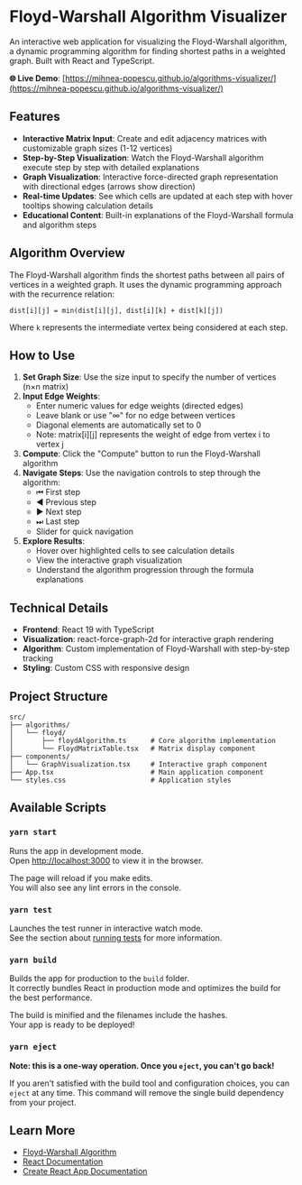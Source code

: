 # Floyd-Warshall Algorithm Visualizer

An interactive web application for visualizing the Floyd-Warshall algorithm, a dynamic programming algorithm for finding shortest paths in a weighted graph. Built with React and TypeScript.

**🌐 Live Demo**: [https://mihnea-popescu.github.io/algorithms-visualizer/](https://mihnea-popescu.github.io/algorithms-visualizer/)

## Features

- **Interactive Matrix Input**: Create and edit adjacency matrices with customizable graph sizes (1-12 vertices)
- **Step-by-Step Visualization**: Watch the Floyd-Warshall algorithm execute step by step with detailed explanations
- **Graph Visualization**: Interactive force-directed graph representation with directional edges (arrows show direction)
- **Real-time Updates**: See which cells are updated at each step with hover tooltips showing calculation details
- **Educational Content**: Built-in explanations of the Floyd-Warshall formula and algorithm steps

## Algorithm Overview

The Floyd-Warshall algorithm finds the shortest paths between all pairs of vertices in a weighted graph. It uses the dynamic programming approach with the recurrence relation:

```
dist[i][j] = min(dist[i][j], dist[i][k] + dist[k][j])
```

Where `k` represents the intermediate vertex being considered at each step.

## How to Use

1. **Set Graph Size**: Use the size input to specify the number of vertices (n×n matrix)
2. **Input Edge Weights**:
   - Enter numeric values for edge weights (directed edges)
   - Leave blank or use "∞" for no edge between vertices
   - Diagonal elements are automatically set to 0
   - Note: matrix[i][j] represents the weight of edge from vertex i to vertex j
3. **Compute**: Click the "Compute" button to run the Floyd-Warshall algorithm
4. **Navigate Steps**: Use the navigation controls to step through the algorithm:
   - ⏮ First step
   - ◀ Previous step
   - ▶ Next step
   - ⏭ Last step
   - Slider for quick navigation
5. **Explore Results**:
   - Hover over highlighted cells to see calculation details
   - View the interactive graph visualization
   - Understand the algorithm progression through the formula explanations

## Technical Details

- **Frontend**: React 19 with TypeScript
- **Visualization**: react-force-graph-2d for interactive graph rendering
- **Algorithm**: Custom implementation of Floyd-Warshall with step-by-step tracking
- **Styling**: Custom CSS with responsive design

## Project Structure

```
src/
├── algorithms/
│   └── floyd/
│       ├── floydAlgorithm.ts      # Core algorithm implementation
│       └── FloydMatrixTable.tsx   # Matrix display component
├── components/
│   └── GraphVisualization.tsx     # Interactive graph component
├── App.tsx                        # Main application component
└── styles.css                     # Application styles
```

## Available Scripts

### `yarn start`

Runs the app in development mode.\
Open [http://localhost:3000](http://localhost:3000) to view it in the browser.

The page will reload if you make edits.\
You will also see any lint errors in the console.

### `yarn test`

Launches the test runner in interactive watch mode.\
See the section about [running tests](https://facebook.github.io/create-react-app/docs/running-tests) for more information.

### `yarn build`

Builds the app for production to the `build` folder.\
It correctly bundles React in production mode and optimizes the build for the best performance.

The build is minified and the filenames include the hashes.\
Your app is ready to be deployed!

### `yarn eject`

**Note: this is a one-way operation. Once you `eject`, you can't go back!**

If you aren't satisfied with the build tool and configuration choices, you can `eject` at any time. This command will remove the single build dependency from your project.

## Learn More

- [Floyd-Warshall Algorithm](https://en.wikipedia.org/wiki/Floyd%E2%80%93Warshall_algorithm)
- [React Documentation](https://reactjs.org/)
- [Create React App Documentation](https://facebook.github.io/create-react-app/docs/getting-started)
